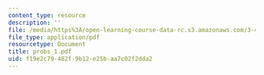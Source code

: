```yaml
---
content_type: resource
description: ''
file: /media/https%3A/open-learning-course-data-rc.s3.amazonaws.com/3-45-magnetic-materials-spring-2004/f19e2c79482f9b12e25baa7c02f2dda2_probs_1.pdf
file_type: application/pdf
resourcetype: Document
title: probs_1.pdf
uid: f19e2c79-482f-9b12-e25b-aa7c02f2dda2
---
```

